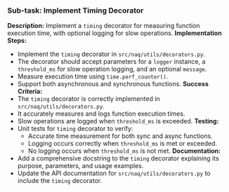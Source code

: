### Sub-task: Implement Timing Decorator
**Description:** Implement a `timing` decorator for measuring function execution time, with optional logging for slow operations.
**Implementation Steps:**
- Implement the `timing` decorator in `src/naq/utils/decorators.py`.
- The decorator should accept parameters for a `logger` instance, a `threshold_ms` for slow operation logging, and an optional `message`.
- Measure execution time using `time.perf_counter()`.
- Support both asynchronous and synchronous functions.
**Success Criteria:**
- The `timing` decorator is correctly implemented in `src/naq/utils/decorators.py`.
- It accurately measures and logs function execution times.
- Slow operations are logged when `threshold_ms` is exceeded.
**Testing:**
- Unit tests for `timing` decorator to verify:
    - Accurate time measurement for both sync and async functions.
    - Logging occurs correctly when `threshold_ms` is met or exceeded.
    - No logging occurs when `threshold_ms` is not met.
**Documentation:**
- Add a comprehensive docstring to the `timing` decorator explaining its purpose, parameters, and usage examples.
- Update the API documentation for `src/naq/utils/decorators.py` to include the `timing` decorator.